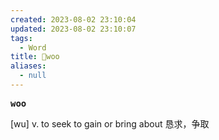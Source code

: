 ```yaml
---
created: 2023-08-02 23:10:04
updated: 2023-08-02 23:10:07
tags:
  - Word
title: 📖woo
aliases:
  - null
---
```


<pre><strong>woo</strong></pre>
[wu]
v. to seek to gain or bring about 恳求，争取
